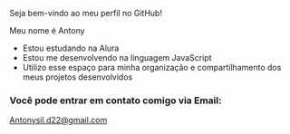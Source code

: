 Seja bem-vindo ao meu perfil no GitHub!

Meu nome é Antony

- Estou estudando na Alura
- Estou me desenvolvendo na linguagem JavaScript
- Utilizo esse espaço para minha organização e compartilhamento dos meus projetos desenvolvidos

### Você pode entrar em contato comigo via Email:

Antonysil.d22@gmail.com
